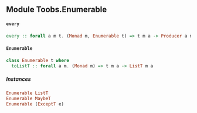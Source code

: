 ## Module Toobs.Enumerable

#### `every`

``` purescript
every :: forall a m t. (Monad m, Enumerable t) => t m a -> Producer a m Unit
```

#### `Enumerable`

``` purescript
class Enumerable t where
  toListT :: forall a m. (Monad m) => t m a -> ListT m a
```

##### Instances
``` purescript
Enumerable ListT
Enumerable MaybeT
Enumerable (ExceptT e)
```



